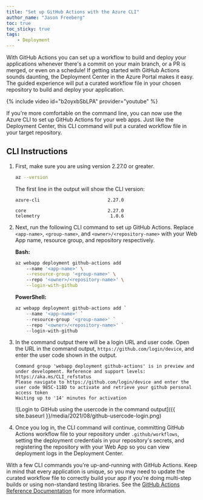 ```yaml
---
title: "Set up GitHub Actions with the Azure CLI"
author_name: "Jason Freeberg"
toc: true
toc_sticky: true
tags:
    - Deployment
---
```


With GitHub Actions you can set up a workflow to build and deploy your applications whenever there's a commit on your main branch, or a PR is merged, or even on a schedule! If getting started with GitHub Actions sounds daunting, the Deployment Center in the Azure Portal makes it easy. The guided experience will put a curated workflow file in your chosen repository to build and deploy your application.

{% include video id="b2oyxbSbLPA" provider="youtube" %}

If you're more comfortable on the command line, you can now use the Azure CLI to set up GitHub Actions for your web apps. Just like the Deployment Center, this CLI command will put a curated workflow file in your target repository.

## CLI Instructions

1. First, make sure you are using version 2.27.0 or greater.

    ```bash
    az --version
    ```

    The first line in the output will show the CLI version:

    ```text
    azure-cli                         2.27.0

    core                              2.27.0
    telemetry                          1.0.6
    ```

2. Next, run the following CLI command to set up GitHub Actions. Replace `<app-name>`, `<group-name>`, and `<owner>/<repository-name>` with your Web App name, resource group, and repository respectively.

    **Bash:**

    ```bash
    az webapp deployment github-actions add
        --name '<app-name>' \
        --resource-group '<group-name>' \ 
        --repo '<owner>/<repository-name>' \
        --login-with-github
    ```

    **PowerShell:**

    ```powershell
    az webapp deployment github-actions add `
        --name '<app-name>' `
        --resource-group '<group-name>' `
        --repo '<owner>/<repository-name>' `
        --login-with-github
    ```

3. In the command output there will be a login URL and user code. Open the URL in the command output, `https://github.com/login/device`, and enter the user code shown in the output.

    ```text
    Command group 'webapp deployment github-actions' is in preview and under development. Reference and support levels: https://aka.ms/CLI_refstatus
    Please navigate to https://github.com/login/device and enter the user code 985C-11BD to activate and retrieve your github personal access token
    Waiting up to '14' minutes for activation
    ```

    ![Login to GitHub using the usercode in the command output]({{ site.baseurl }}/media/2021/08/github-usercode-login.png)

4. Once you log in, the CLI command will continue, committing GitHub Actions workflow file to your repository under `.github/workflows`, setting the deployment credentials in your repository's secrets, and registering the repository with your Web App so you can view deployment logs in the Deployment Center.

With a few CLI commands you're up-and-running with GitHub Actions. Keep in mind that every application is unique, so you may need to update the curated workflow file to correctly build your app if you're doing multi-step builds or using non-standard testing libraries. See the [GitHub Actions Reference Documentation](https://docs.github.com/en/actions/reference/workflow-syntax-for-github-actions) for more information.
